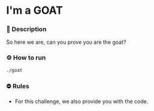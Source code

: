 # I'm a GOAT

### 📄 Description

So here we are, can you prove you are the goat?

### ⚙ How to run 
```bash
./goat
```

### ⛔ Rules
- For this challenge, we also provide you with the code.